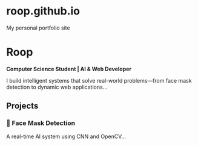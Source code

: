 # roop.github.io
My personal portfolio site

# Roop
**Computer Science Student | AI & Web Developer**

I build intelligent systems that solve real-world problems—from face mask detection to dynamic web applications...

## Projects
### 🧠 Face Mask Detection
A real-time AI system using CNN and OpenCV...

